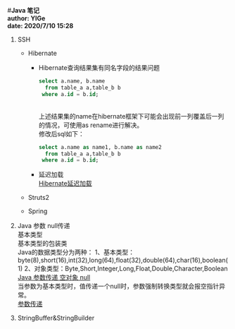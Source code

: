 #**Java 笔记**  
**author: YIGe**  
**date: 2020/7/10 15:28**  

1. SSH
    * Hibernate   
        + Hibernate查询结果集有同名字段的结果问题  
            ```sql
            select a.name, b.name 
              from table_a a,table_b b
             where a.id = b.id;
            ``` 
            <br/>上述结果集的name在hibernate框架下可能会出现前一列覆盖后一列的情况，可使用as rename进行解决。
            <br/>修改后sql如下：
            ```sql
            select a.name as name1, b.name as name2
              from table_a a,table_b b
             where a.id = b.id;
            ```
          
        + 延迟加载  
            [Hibernate延迟加载](https://www.cnblogs.com/chenmingjun/p/9747681.html)
            
            
    * Struts2  
    
    * Spring  
2.  Java 参数 null传递  
    基本类型  
    基本类型的包装类  
    Java的数据类型分为两种：
    1、基本类型：byte(8),short(16),int(32),long(64),float(32),double(64),char(16),boolean(1)
    2、对象类型：Byte,Short,Integer,Long,Float,Double,Character,Boolean    
    [Java 参数传递 空对象 null](https://blog.csdn.net/mantoureganmian/article/details/49685309)  
    当参数为基本类型时，值传递一个null时，参数强制转换类型就会报空指针异常。  
    [参数传递](./image/参数传递.png)  

3. StringBuffer&StringBuilder  
    
  